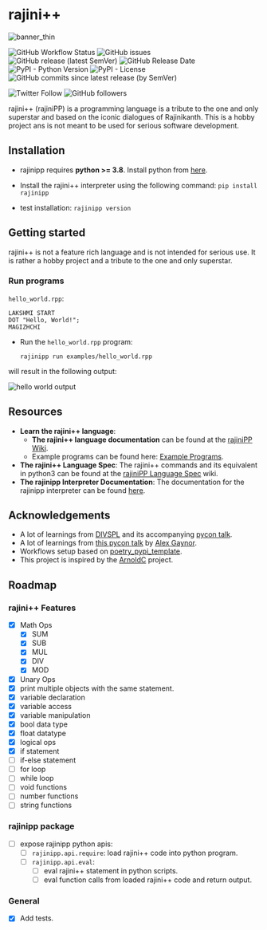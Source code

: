 # rajini++

![banner_thin](https://user-images.githubusercontent.com/6749212/168450764-5ae486d8-8299-4425-b51d-cf3b9538efb2.png)



![GitHub Workflow Status](https://img.shields.io/github/workflow/status/aadhithya/rajiniPP/Test%20and%20Release?logo=Github%20Actions&logoColor=%23fff&style=flat-square)
![GitHub issues](https://img.shields.io/github/issues/aadhithya/rajiniPP?style=flat-square)
![GitHub release (latest SemVer)](https://img.shields.io/github/v/release/aadhithya/rajiniPP?logo=semantic%20release&style=flat-square)
![GitHub Release Date](https://img.shields.io/github/release-date/aadhithya/rajiniPP?logo=semantic%20release&style=flat-square)
![PyPI - Python Version](https://img.shields.io/pypi/pyversions/rajinipp?logo=PyPI&logoColor=%23eaeaea&style=flat-square)
![PyPI - License](https://img.shields.io/pypi/l/rajinipp?style=flat-square)
![GitHub commits since latest release (by SemVer)](https://img.shields.io/github/commits-since/aadhithya/rajiniPP/latest/master?style=flat-square)


![Twitter Follow](https://img.shields.io/twitter/follow/asankar96?style=social)
![GitHub followers](https://img.shields.io/github/followers/aadhithya?style=social)


rajini++ (rajiniPP) is a programming language is a tribute to the one and only superstar and based on the iconic dialogues of Rajinikanth. This is a hobby project ans is not meant to be used for serious software development.



## Installation
- rajinipp requires **python >= 3.8**. Install python from [here](https://www.python.org/downloads/).
- Install the rajini++ interpreter using the following command:
  `pip install rajinipp`

- test installation: `rajinipp version`

## Getting started

rajini++ is not a feature rich language and is not intended for serious use. It is rather a hobby project and a tribute to the one and only superstar.

### Run programs
`hello_world.rpp`:
```
LAKSHMI START
DOT "Hello, World!";
MAGIZHCHI
```
- Run the `hello_world.rpp` program:

  `rajinipp run examples/hello_world.rpp`

will result in the following output:

![hello world output](./imgs/hello-out.png)



## Resources
- **Learn the rajini++ language**:
  -  **The rajini++ language documentation** can be found at the [rajiniPP Wiki](https://github.com/aadhithya/rajiniPP/wiki/).
  -  Example programs can be found here: [Example Programs](https://github.com/aadhithya/rajiniPP/tree/master/examples).
- **The rajini++ Language Spec**: The rajini++ commands and its equivalent in python3 can be found at the [rajiniPP Language Spec](https://github.com/aadhithya/rajiniPP/wiki/rajiniPP:-Language-Specification) wiki.
- **The rajinipp Interpreter Documentation**: The documentation for the rajinipp interpreter can be found [here](https://github.com/aadhithya/rajiniPP/wiki/rajinipp:-The-interpreter).


## Acknowledgements
- A lot of learnings from [DIVSPL](https://github.com/di/divspl) and its accompanying [pycon talk](https://www.youtube.com/watch?v=ApgUrtCrmV8).
- A lot of learnings from [this pycon talk](https://www.youtube.com/watch?v=LCslqgM48D4&t=1388s) by [Alex Gaynor](alex).
- Workflows setup based on [poetry_pypi_template](https://github.com/a-parida12/poetry_pypi_template).
- This project is inspired by the [ArnoldC](https://github.com/lhartikk/ArnoldC) project.



## Roadmap
### rajini++ Features
- [x] Math Ops
  - [x] SUM
  - [x] SUB
  - [x] MUL
  - [x] DIV
  - [x] MOD
- [x] Unary Ops
- [x] print multiple objects with the same statement.
- [x] variable declaration
- [x] variable access
- [x] variable manipulation
- [x] bool data type
- [x] float datatype
- [x] logical ops
- [x] if statement
- [ ] if-else statement
- [ ] for loop
- [ ] while loop
- [ ] void functions
- [ ] number functions
- [ ] string functions

### rajinipp package
- [ ] expose rajinipp python apis:
  - [ ] `rajinipp.api.require`: load rajini++ code into python program.
  - [ ] `rajinipp.api.eval`:
    - [ ] eval rajini++ statement in python scripts.
    - [ ] eval function calls from loaded rajini++ code and return output.

### General
- [x] Add tests.
